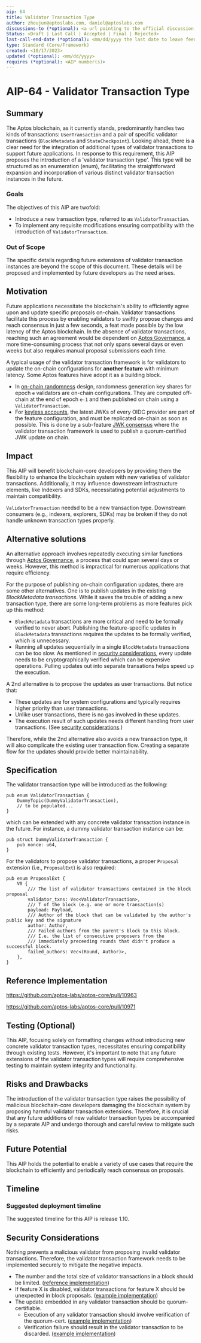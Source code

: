```yaml
---
aip: 64
title: Validator Transaction Type
author: zhoujun@aptoslabs.com, daniel@aptoslabs.com
discussions-to (*optional): <a url pointing to the official discussion thread>
Status: <Draft | Last Call | Accepted | Final | Rejected>
last-call-end-date (*optional): <mm/dd/yyyy the last date to leave feedbacks and reviews>
type: Standard (Core/Framework)
created: <10/17/2023>
updated (*optional): <mm/dd/yyyy>
requires (*optional): <AIP number(s)>
---
```


# AIP-64 - Validator Transaction Type

## Summary

The Aptos blockchain, as it currently stands, predominantly handles two kinds of transactions: `UserTransaction` and a pair of specific validator transactions (`BlockMetadata` and `StateCheckpoint`). Looking ahead, there is a clear need for the integration of additional types of validator transactions to support future applications. In response to this requirement, this AIP proposes the introduction of a 'validator transaction type'. This type will be structured as an enumeration (enum), facilitating the straightforward expansion and incorporation of various distinct validator transaction instances in the future.

### Goals

The objectives of this AIP are twofold:
- Introduce a new transaction type, referred to as `ValidatorTransaction`.
- To implement any requisite modifications ensuring compatibility with the introduction of `ValidatorTransaction`.

### Out of Scope

The specific details regarding future extensions of validator transaction instances are beyond the scope of this document. These details will be proposed and implemented by future developers as the need arises.

## Motivation

Future applications necessitate the blockchain's ability to efficiently agree upon and update specific proposals on-chain. Validator transactions facilitate this process by enabling validators to swiftly propose changes and reach consensus in just a few seconds, a feat made possible by the low latency of the Aptos blockchain. In the absence of validator transactions, reaching such an agreement would be dependent on [Aptos Governance](https://aptos.dev/concepts/governance/), a more time-consuming process that not only spans several days or even weeks but also requires manual proposal submissions each time.

A typical usage of the validator transaction framework is for validators to update the on-chain configurations for **another feature** with minimum latency.
Some Aptos features have adopt it as a building block.
- In [on-chain randomness](https://github.com/aptos-foundation/AIPs/pull/321/files) design, randomness generation key shares for epoch `e` validators are on-chain configurations.
  They are computed off-chain at the end of epoch `e-1` and then published on chain using a `ValidatorTransaction`.
- For [keyless accounts](https://github.com/aptos-foundation/AIPs/blob/main/aips/aip-61.md), the latest JWKs of every OIDC provider are part of the feature configuration, and must be replicated on-chain as soon as possible.
  This is done by a sub-feature [JWK consensus](https://github.com/aptos-foundation/AIPs/blob/main/aips/aip-67.md) where the validator transaction framework is used to publish a quorum-certified JWK update on chain.

## Impact

This AIP will benefit blockchain-core developers by providing them the flexibility to enhance the blockchain system with new varieties of validator transactions. Additionally, it may influence downstream infrastructure elements, like Indexers and SDKs, necessitating potential adjustments to maintain compatibility.

`ValidatorTransaction` needsd to be a new transaction type.
Downstream consumers (e.g., indexers, explorers, SDKs) may be broken if they do not handle unknown transaction types properly.

## Alternative solutions

An alternative approach involves repeatedly executing similar functions through [Aptos Governance](https://aptos.dev/concepts/governance/), a process that could span several days or weeks. However, this method is impractical for numerous applications that require efficiency.

For the purpose of publishing on-chain configuration updates, there are some other alternatives.
One is to publish updates in the existing *BlockMetadata transactions*.
While it saves the trouble of adding a new transaction type, there are some long-term problems as more features pick up this method:
- `BlockMetadata` transactions are more critical and need to be formally verified to never abort.
  Publishing the feature-specific updates in  `BlockMetadata` transactions requires the updates to be formally verified, which is unnecessary.
- Running all updates sequentially in a single `BlockMetadata` transactions can be too slow.
  As mentioned in [security considerations](#security_considerations), every update needs to be cryptographically verified which can be expensive operations.
  Pulling updates out into separate transations helps speed up the execution.

A 2nd alternative is to propose the updates as user transactions.
But notice that:
- These updates are for system configurations and typically requires higher priority than user transactions.
- Unlike user transactions, there is no gas involved in these updates.
- The execution result of such updates needs different handling from user transactions. (See [security considerations](#security_considerations).)

Therefore, while the 2nd alternative also avoids a new transaction type,
it will also complicate the existing user transaction flow.
Creating a separate flow for the updates should provide better maintainability.

## Specification

The validator transaction type will be introduced as the following:
```
pub enum ValidatorTransaction {
    DummyTopic(DummyValidatorTransaction),
    // to be populated...
}
```
which can be extended with any concrete validator transaction instance in the future. 
For instance, a dummy validator transaction instance can be:
```
pub struct DummyValidatorTransaction {
    pub nonce: u64,
}
```
For the validators to propose validator transactions, a proper `Proposal` extension (i.e., `ProposalExt`) is also required:
```
pub enum ProposalExt {
    V0 {
        /// The list of validator transactions contained in the block proposal
        validator_txns: Vec<ValidatorTransaction>,
        /// T of the block (e.g. one or more transaction(s)
        payload: Payload,
        /// Author of the block that can be validated by the author's public key and the signature
        author: Author,
        /// Failed authors from the parent's block to this block.
        /// I.e. the list of consecutive proposers from the
        /// immediately preceeding rounds that didn't produce a successful block.
        failed_authors: Vec<(Round, Author)>,
    },
}
```

## Reference Implementation

https://github.com/aptos-labs/aptos-core/pull/10963

https://github.com/aptos-labs/aptos-core/pull/10971

## Testing (Optional)

This AIP, focusing solely on formatting changes without introducing new concrete validator transaction types, necessitates ensuring compatibility through existing tests. However, it's important to note that any future extensions of the validator transaction types will require comprehensive testing to maintain system integrity and functionality.

## Risks and Drawbacks

The introduction of the validator transaction type raises the possibility of malicious blockchain-core developers damaging the blockchain system by proposing harmful validator transaction extensions. Therefore, it is crucial that any future additions of new validator transaction types be accompanied by a separate AIP and undergo thorough and careful review to mitigate such risks.


## Future Potential

This AIP holds the potential to enable a variety of use cases that require the blockchain to efficiently and periodically reach consensus on proposals.

## Timeline

### Suggested deployment timeline

The suggested timeline for this AIP is release 1.10.

## Security Considerations

Nothing prevents a malicious validator from proposing invalid validator transactions. Therefore, the validator transaction framework needs to be implemented securely to mitigate the negative impacts.
- The number and the total size of validator transactions in a block should be limited.
  ([reference implementation](https://github.com/aptos-labs/aptos-core/blob/d4fdb8f08929903044673d03e79c9f118a6c714a/consensus/src/payload_client/mixed.rs#L82-L96))
- If feature X is disabled, validator transactions for feature X should be unexpected in block proposals.
  ([example implementation](https://github.com/aptos-labs/aptos-core/blob/7b2b2332f1f865b1ec367601045b2e0cd836a15d/consensus/src/round_manager.rs#L665-L673))
- The update embedded in any validator transaction should be quorum-certifiable.
    - Execution of any validator transaction should involve verification of the quorum-cert.
      ([example implementation](https://github.com/aptos-labs/aptos-core/blob/d4fdb8f08929903044673d03e79c9f118a6c714a/aptos-move/aptos-vm/src/validator_txns/jwk.rs#L119-L127))
    - Verification failure should result in the validator transaction to be discarded.
      ([example implementation](https://github.com/aptos-labs/aptos-core/blob/d4fdb8f08929903044673d03e79c9f118a6c714a/aptos-move/aptos-vm/src/validator_txns/jwk.rs#L68-L75))
